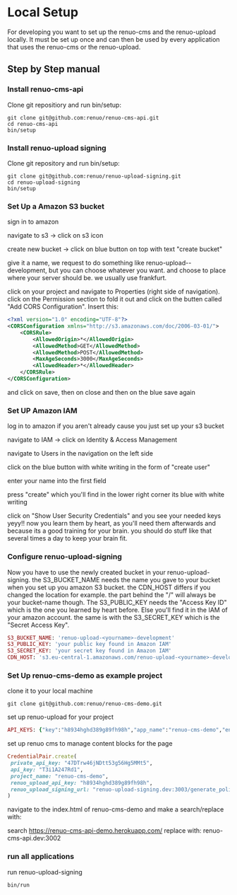 # Local Setup

For developing you want to set up the renuo-cms and the renuo-upload locally. It must be set up once and can then be used by every application that uses the renuo-cms or the renuo-upload.

## Step by Step manual

### Install renuo-cms-api

Clone git repositiory and run bin/setup:
```
git clone git@github.com:renuo/renuo-cms-api.git
cd renuo-cms-api
bin/setup
```

### Install renuo-upload signing
Clone git repository and run bin/setup:
```
git clone git@github.com:renuo/renuo-upload-signing.git
cd renuo-upload-signing
bin/setup
```

### Set Up a Amazon S3 bucket

sign in to amazon

navigate to s3 -> click on s3 icon

create new bucket -> click on blue button on top with text "create bucket"

give it a name, we request to do something like renuo-upload-<yourname>-development, but you can choose whatever you want. and choose to place where your server should be. we usually use frankfurt.

click on your project and navigate to Properties (right side of navigation). click on the Permission section to fold it out and click on the butten called "Add CORS Configuration".
Insert this:
```xml
<?xml version="1.0" encoding="UTF-8"?>
<CORSConfiguration xmlns="http://s3.amazonaws.com/doc/2006-03-01/">
    <CORSRule>
        <AllowedOrigin>*</AllowedOrigin>
        <AllowedMethod>GET</AllowedMethod>
        <AllowedMethod>POST</AllowedMethod>
        <MaxAgeSeconds>3000</MaxAgeSeconds>
        <AllowedHeader>*</AllowedHeader>
    </CORSRule>
</CORSConfiguration>
```
and click on save, then on close and then on the blue save again

### Set UP Amazon IAM

log in to amazon if you aren't already cause you just set up your s3 bucket

navigate to IAM -> click on Identity & Access Management

navigate to Users in the navigation on the left side

click on the blue button with white writing in the form of "create user"

enter your name into the first field

press "create" which you'll find in the lower right corner its blue with white writing

click on "Show User Security Credentials" and you see your needed keys yeyy!! now you learn them by heart, as you'll need them afterwards and because its a good training for your brain. you should do stuff like that several times a day to keep your brain fit.

### Configure renuo-upload-signing

Now you have to use the newly created bucket in your renuo-upload-signing. the S3_BUCKET_NAME needs the name you gave to your bucket when you set up you amazon S3 bucket. the CDN_HOST differs if you changed the location for example. the part behind the "/" will always be your bucket-name though. The S3_PUBLIC_KEY needs the "Access Key ID" which is the one you learned by heart before. Else you'll find it in the IAM of your amazon account. the same is with the S3_SECRET_KEY which is the "Secret Access Key".

```rb
S3_BUCKET_NAME: 'renuo-upload-<yourname>-development'
S3_PUBLIC_KEY: 'your public key found in Amazon IAM'
S3_SECRET_KEY: 'your secret key found in Amazon IAM'
CDN_HOST: 's3.eu-central-1.amazonaws.com/renuo-upload-<yourname>-development' #without https://, just the domain
```

### Set Up renuo-cms-demo as example project

clone it to your local machine

```
git clone git@github.com:renuo/renuo-cms-demo.git
```

set up renuo-upload for your project
```rb
API_KEYS: {"key":"h8934hghd389g89fh98h","app_name":"renuo-cms-demo","env": "development"}
```

set up renuo cms to manage content blocks for the page

```rb
CredentialPair.create(
 private_api_key: "47DTrw46jNDtt53g56Hg5MMt5",
 api_key: "T3i1A247Rd1",
 project_name: "renuo-cms-demo",
 renuo_upload_api_key: "h8934hghd389g89fh98h",
 renuo_upload_signing_url: "renuo-upload-signing.dev:3003/generate_policy"
)
```

navigate to the index.html of renuo-cms-demo and make a search/replace with:

search https://renuo-cms-api-demo.herokuapp.com/ replace with: renuo-cms-api.dev:3002

### run all applications

run renuo-upload-signing
```
bin/run
```
